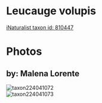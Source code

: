 
Leucauge volupis
================
  
[iNaturalist taxon id: 810447](https://www.inaturalist.org/taxa/810447)
# Photos

## by: Malena Lorente
  
![taxon224041072](https://inaturalist-open-data.s3.amazonaws.com/photos/240100431/medium.jpg)  
![taxon224041073](https://inaturalist-open-data.s3.amazonaws.com/photos/240100444/medium.jpg)